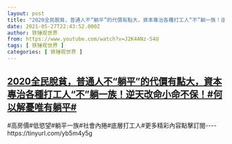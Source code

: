 ```yaml
---
layout: post
title: "2020全民脫貧，普通人不“躺平”的代價有點大，資本專治各種打工人“不”躺一族！逆天改命小命不保！#何以解憂唯有躺平#"
date: 2021-05-27T22:43:52.000Z
author: 铁锤观世界
from: https://www.youtube.com/watch?v=J2K4ANz-54U
tags: [ 铁锤观世界 ]
categories: [ 铁锤观世界 ]
---
```

<!--1622155432000-->
[2020全民脫貧，普通人不“躺平”的代價有點大，資本專治各種打工人“不”躺一族！逆天改命小命不保！#何以解憂唯有躺平#](https://www.youtube.com/watch?v=J2K4ANz-54U)
------

<div>
#高房價#低慾望#躺平一族#社會內捲#底層打工人#更多精彩內容點擊訂閱----https://tinyurl.com/yb5m4y5g
</div>
